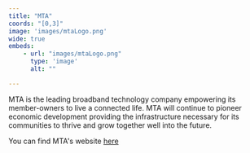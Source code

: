 ```yaml
---
title: "MTA"
coords: "[0,3]"
image: 'images/mtaLogo.png'
wide: true
embeds: 
    - url: "images/mtaLogo.png"
      type: 'image'
      alt: ""

---
```

MTA is the leading broadband technology company empowering its member-owners to live a connected life. MTA will continue to pioneer economic development providing the infrastructure necessary for its communities to thrive and grow together well into the future.

You can find MTA's website [here](https://www.mtasolutions.com/)